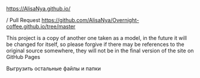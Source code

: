 https://AlisaNya.github.io/

/ Pull Request https://github.com/AlisaNya/Overnight-coffee.github.io/tree/master


This project is a copy of another one taken as a model, in the future it will be changed for itself, so please forgive if there may be references to the original source somewhere, they will not be in the final version of the site on GitHub Pages

Выгрузить остальные файлы и папки

